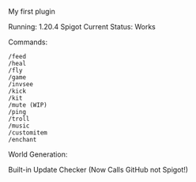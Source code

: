 My first plugin

Running: 1.20.4 Spigot
Current Status: Works

Commands:
 
    /feed
    /heal
    /fly
    /game
    /invsee
    /kick
    /kit
    /mute (WIP)
    /ping
    /troll
    /music
    /customitem
    /enchant

World Generation:

Built-in Update Checker (Now Calls GitHub not Spigot!)

